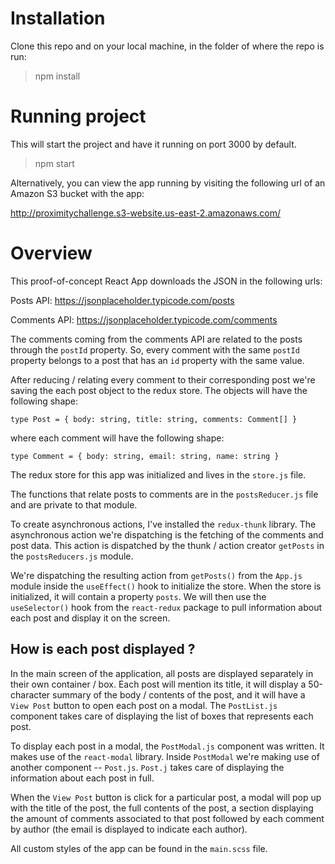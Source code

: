 # Installation

Clone this repo and on your local machine, in the folder of where the repo is run:

> npm install

# Running project

This will start the project and have it running on port 3000 by default.

> npm start 

Alternatively, you can view the app running by visiting the following url of an Amazon S3 bucket with the app:

http://proximitychallenge.s3-website.us-east-2.amazonaws.com/

# Overview

This proof-of-concept React App downloads the JSON in the following urls: 

Posts API: https://jsonplaceholder.typicode.com/posts

Comments API: https://jsonplaceholder.typicode.com/comments

The comments coming from the comments API are related to the posts through the `postId` property. So, every comment with the same `postId` property belongs to a post that has an `id` property with the same value. 

After reducing / relating every comment to their corresponding post we're saving the each post object to the redux store.  The objects will have the following shape:

`type Post = { body: string, title: string, comments: Comment[] }`

where each comment will have the following shape:

`type Comment = { body: string, email: string, name: string }`

The redux store for this app was initialized and lives in the `store.js` file.

The functions that relate posts to comments are in the `postsReducer.js` file and are private to that module. 

To create asynchronous actions, I've installed the `redux-thunk` library. The asynchronous action we're dispatching is the fetching of the comments and post data. This action is dispatched by the thunk / action creator `getPosts` in the `postsReducers.js` module. 

We're dispatching the resulting action from `getPosts()` from the `App.js` module inside the `useEffect()` hook to initialize the store. When the store is initialized, it will contain a property `posts`. We will then use the `useSelector()` hook from the `react-redux` package to pull information about each post and display it on the screen.

## How is each post displayed ?

In the main screen of the application, all posts are displayed separately in their own container / box. Each post will mention its title, it will display a 50-character summary of the body / contents of the post, and it will have a `View Post` button to open each post on a modal. The `PostList.js` component takes care of displaying the list of boxes that represents each post. 

To display each post in a modal, the `PostModal.js` component was written. It makes use of the `react-modal` library. Inside `PostModal` we're making use of another component -- `Post.js`. `Post.j` takes care of displaying the information about each post in full.

When the `View Post` button is click for a particular post, a modal will pop up with the title of the post, the full contents of the post, a section displaying the amount of comments associated to that post followed by each comment by author (the email is displayed to indicate each author). 

All custom styles of the app can be found in the `main.scss` file. 